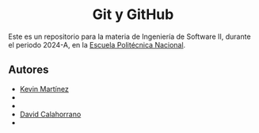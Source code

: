 <h1 align="center">Git y GitHub</h1>

Este es un repositorio para la materia de Ingeniería de Software II, durante el periodo 2024-A, en la [Escuela Politécnica Nacional](https://www.epn.edu.ec).

## Autores

- [Kevin Martínez](https://github.com/Al3xMR)
- []()
- []()
- [David Calahorrano ](https://github.com/DevTDavicho)
- []()